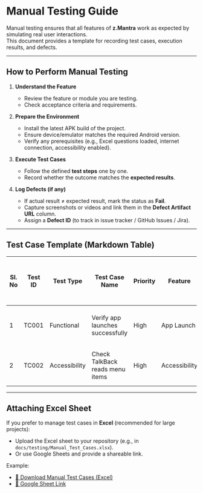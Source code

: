 # Manual Testing Guide

Manual testing ensures that all features of **z.Mantra** work as expected by simulating real user interactions.  
This document provides a template for recording test cases, execution results, and defects.  

---

## How to Perform Manual Testing

1. **Understand the Feature**  
   - Review the feature or module you are testing.  
   - Check acceptance criteria and requirements.  

2. **Prepare the Environment**  
   - Install the latest APK build of the project.  
   - Ensure device/emulator matches the required Android version.  
   - Verify any prerequisites (e.g., Excel questions loaded, internet connection, accessibility enabled).  

3. **Execute Test Cases**  
   - Follow the defined **test steps** one by one.  
   - Record whether the outcome matches the **expected results**.  

4. **Log Defects (if any)**  
   - If actual result ≠ expected result, mark the status as **Fail**.  
   - Capture screenshots or videos and link them in the **Defect Artifact URL** column.  
   - Assign a **Defect ID** (to track in issue tracker / GitHub Issues / Jira).  

---

## Test Case Template (Markdown Table)

| Sl. No | Test ID | Test Type | Test Case Name | Priority | Feature | Prerequisites | Test Steps | Expected Results | Status | Actual Result | Remarks | Defect Artifact URL (Image / Video) | Defect ID |
|--------|---------|-----------|----------------|----------|---------|---------------|------------|------------------|--------|---------------|---------|-------------------------------------|-----------|
| 1      | TC001   | Functional | Verify app launches successfully | High | App Launch | APK installed | Open the app | App should launch without crash | Pass | Works as expected | - | - | - |
| 2      | TC002   | Accessibility | Check TalkBack reads menu items | High | Accessibility | Enable TalkBack | Navigate through main menu | TalkBack should announce all items clearly | Fail | TalkBack skips one item | Needs fix | [Video Link](https://example.com) | BUG-001 |

---

## Attaching Excel Sheet

If you prefer to manage test cases in **Excel** (recommended for large projects):  

- Upload the Excel sheet to your repository (e.g., in `docs/testing/Manual_Test_Cases.xlsx`).  
- Or use Google Sheets and provide a shareable link.  

Example:  

- [📄 Download Manual Test Cases (Excel)](./testing/Manual_Test_Cases.xlsx)  
- [🔗 Google Sheet Link](https://docs.google.com/spreadsheets/d/your-link-here)  


